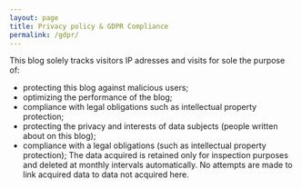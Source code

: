 ```yaml
---
layout: page
title: Privacy policy & GDPR Compliance
permalink: /gdpr/
---
```


This blog solely tracks visitors IP adresses and visits for sole the purpose of:
 - protecting this blog against malicious users;
 - optimizing the performance of the blog;
 - compliance with legal obligations such as intellectual property protection;
 - protecting the privacy and interests of data subjects (people written about on this blog);
 - compliance with a legal obligations (such as intellectual property protection);
The data acquired is retained only for inspection purposes and deleted at monthly intervals automatically.
No attempts are made to link acquired data to data not acquired here.
